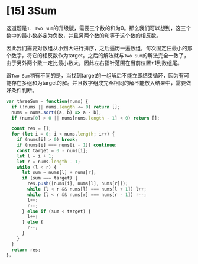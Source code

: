 # [15] 3Sum

这道题是`1. Two Sum`的升级版，需要三个数的和为0。那么我们可以想到，这三个数中的最小数必定为负数，并且另两个数的和等于这个数的相反数。

因此我们需要对数组从小到大进行排序，之后遍历一遍数组，每次固定住最小的那个数字，将它的相反数作为target。之后的解法就与`Two Sum`的解法完全一致了，由于另外两个数一定比最小数大，因此左右指针范围在当前位置+1到数组尾。

跟`Two Sum`稍有不同的是，当找到target的一组解后不能立即结束循环，因为有可能存在多组和为target的解。并且数字组成完全相同的解不能放入结果中，需要做好条件判断。

```js
var threeSum = function(nums) {
  if (!nums || nums.length <= 0) return [];
  nums = nums.sort((a, b) => a - b);
  if (nums[0] > 0 || nums[nums.length - 1] < 0) return [];

  const res = [];
  for (let i = 0; i < nums.length; i++) {
    if (nums[i] > 0) break;
    if (nums[i] === nums[i - 1]) continue;
    const target = 0 - nums[i];
    let l = i + 1;
    let r = nums.length - 1;
    while (l < r) {
      let sum = nums[l] + nums[r];
      if (sum === target) {
        res.push([nums[i], nums[l], nums[r]]);
        while (l < r && nums[l] === nums[l + 1]) l++;
        while (l < r && nums[r] === nums[r - 1]) r--;
        l++;
        r--;
      } else if (sum < target) {
        l++;
      } else {
        r--;
      }
    }
  }
  return res;
};
```
